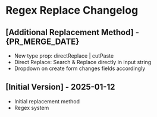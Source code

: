 # Regex Replace Changelog

## [Additional Replacement Method] - {PR_MERGE_DATE}

- New type prop: directReplace | cutPaste
- Direct Replace: Search & Replace directly in input string
- Dropdown on create form changes fields accordingly

## [Initial Version] - 2025-01-12

- Initial replacement method
- Regex system

